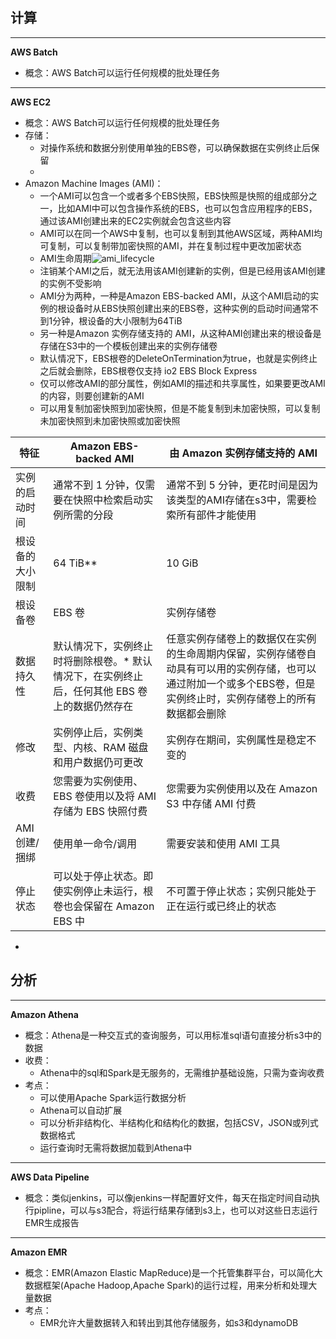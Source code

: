 
## 计算
---
**AWS Batch**
- 概念：AWS Batch可以运行任何规模的批处理任务


---
**AWS EC2**
- 概念：AWS Batch可以运行任何规模的批处理任务
- 存储：
  + 对操作系统和数据分别使用单独的EBS卷，可以确保数据在实例终止后保留
  + 
- Amazon Machine Images (AMI)：
  + 一个AMI可以包含一个或者多个EBS快照，EBS快照是快照的组成部分之一，比如AMI中可以包含操作系统的EBS，也可以包含应用程序的EBS，通过该AMI创建出来的EC2实例就会包含这些内容
  + AMI可以在同一个AWS中复制，也可以复制到其他AWS区域，两种AMI均可复制，可以复制带加密快照的AMI，并在复制过程中更改加密状态
  + AMI生命周期![ami_lifecycle](https://github.com/AN3459/AWS-Test/assets/77662211/94f86e9d-4423-4757-b065-074542c52ec1)
  + 注销某个AMI之后，就无法用该AMI创建新的实例，但是已经用该AMI创建的实例不受影响
  + AMI分为两种，一种是Amazon EBS-backed AMI，从这个AMI启动的实例的根设备时从EBS快照创建出来的EBS卷，这种实例的启动时间通常不到1分钟，根设备的大小限制为64TiB
  + 另一种是Amazon 实例存储支持的 AMI，从这种AMI创建出来的根设备是存储在S3中的一个模板创建出来的实例存储卷
  + 默认情况下，EBS根卷的DeleteOnTermination为true，也就是实例终止之后就会删除，EBS根卷仅支持 io2 EBS Block Express
  + 仅可以修改AMI的部分属性，例如AMI的描述和共享属性，如果要更改AMI的内容，则要创建新的AMI
  + 可以用复制加密快照到加密快照，但是不能复制到未加密快照，可以复制未加密快照到未加密快照或加密快照

| 特征 | Amazon EBS-backed AMI | 由 Amazon 实例存储支持的 AMI |
| ------- | ------- | ------- |
| 实例的启动时间 | 通常不到 1 分钟，仅需要在快照中检索启动实例所需的分段 | 通常不到 5 分钟，更花时间是因为该类型的AMI存储在s3中，需要检索所有部件才能使用 |
| 根设备的大小限制 | 64 TiB** | 10 GiB |
| 根设备卷 | EBS 卷 | 实例存储卷 |
| 数据持久性 | 默认情况下，实例终止时将删除根卷。* 默认情况下，在实例终止后，任何其他 EBS 卷上的数据仍然存在 | 任意实例存储卷上的数据仅在实例的生命周期内保留，实例存储卷自动具有可以用的实例存储，也可以通过附加一个或多个EBS卷，但是实例终止时，实例存储卷上的所有数据都会删除 |
| 修改 | 实例停止后，实例类型、内核、RAM 磁盘和用户数据仍可更改 | 实例存在期间，实例属性是稳定不变的 |
| 收费 | 您需要为实例使用、EBS 卷使用以及将 AMI 存储为 EBS 快照付费 | 您需要为实例使用以及在 Amazon S3 中存储 AMI 付费 |
| AMI 创建/捆绑 | 使用单一命令/调用 | 需要安装和使用 AMI 工具 |
| 停止状态 | 可以处于停止状态。即使实例停止未运行，根卷也会保留在 Amazon EBS 中 | 不可置于停止状态；实例只能处于正在运行或已终止的状态 |


- 


## 分析
---
**Amazon Athena**
- 概念：Athena是一种交互式的查询服务，可以用标准sql语句直接分析s3中的数据
- 收费：
  + Athena中的sql和Spark是无服务的，无需维护基础设施，只需为查询收费
- 考点：
  + 可以使用Apache Spark运行数据分析
  + Athena可以自动扩展
  + 可以分析非结构化、半结构化和结构化的数据，包括CSV，JSON或列式数据格式
  + 运行查询时无需将数据加载到Athena中


---
**AWS Data Pipeline**
- 概念：类似jenkins，可以像jenkins一样配置好文件，每天在指定时间自动执行pipline，可以与s3配合，将运行结果存储到s3上，也可以对这些日志运行EMR生成报告


---
**Amazon EMR**
- 概念：EMR(Amazon Elastic MapReduce)是一个托管集群平台，可以简化大数据框架(Apache Hadoop,Apache Spark)的运行过程，用来分析和处理大量数据
- 考点：
  + EMR允许大量数据转入和转出到其他存储服务，如s3和dynamoDB
